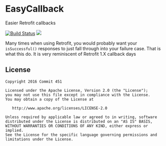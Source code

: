 # EasyCallback
Easier Retrofit callbacks

[![Build Status](https://travis-ci.org/Commit451/EasyCallback.svg?branch=master)](https://travis-ci.org/Commit451/EasyCallback)
[![](https://jitpack.io/v/Commit451/EasyCallback.svg)](https://jitpack.io/#Commit451/EasyCallback)

Many times when using Retrofit, you would probably want your `isSuccessful()` responses to just fall through into your failure case. That is what this do. It is very reminiscent of Retrofit 1.X callback days

License
--------

    Copyright 2016 Commit 451

    Licensed under the Apache License, Version 2.0 (the "License");
    you may not use this file except in compliance with the License.
    You may obtain a copy of the License at

       http://www.apache.org/licenses/LICENSE-2.0

    Unless required by applicable law or agreed to in writing, software
    distributed under the License is distributed on an "AS IS" BASIS,
    WITHOUT WARRANTIES OR CONDITIONS OF ANY KIND, either express or implied.
    See the License for the specific language governing permissions and
    limitations under the License.
